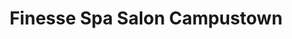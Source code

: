 ---
title: "Finesse Spa Salon Campustown"
url: /ames/finesse-spa-salon-campustown/
shop: hairdresser
---